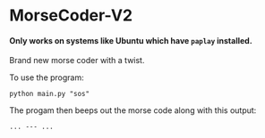 # MorseCoder-V2
#### Only works on systems like Ubuntu which have `paplay` installed.
Brand new morse coder with a twist.

To use the program:
```
python main.py "sos"
```
The progam then beeps out the morse code along with this output:
```
... --- ...
```
